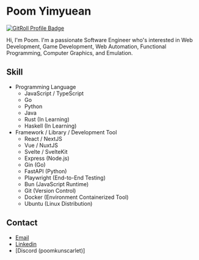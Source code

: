 # Poom Yimyuean

<a href="https://gitroll.io/profile/uuu7sknQPLUOFI8Qo3oeZm9202JX2" target="_blank"><img src="https://gitroll.io/api/badges/profiles/v1/uuu7sknQPLUOFI8Qo3oeZm9202JX2" alt="GitRoll Profile Badge"/></a>

Hi, I'm Poom. I'm a passionate Software Engineer who's interested in Web Development, Game Development, Web Automation, Functional Programming, Computer Graphics, and Emulation. 

## Skill 

- Programming Language
  - JavaScript / TypeScript
  - Go
  - Python
  - Java
  - Rust (In Learning)
  - Haskell (In Learning)
- Framework / Library / Development Tool
  - React / NextJS
  - Vue / NuxtJS
  - Svelte / SvelteKit
  - Express (Node.js)
  - Gin (Go)
  - FastAPI (Python)
  - Playwright (End-to-End Testing) 
  - Bun (JavaScript Runtime)
  - Git (Version Control)
  - Docker (Environment Containerized Tool)
  - Ubuntu (Linux Distribution)

## Contact 
- [Email](mailto:poomyimyuean@gmail.com)
- [Linkedin](https://www.linkedin.com/in/poom-yimyuean)
- [Discord (poomkunscarlet)]
